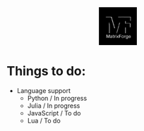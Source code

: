 <div align="center">
 <a href="https://github.com/matrix-forge/matrix-forge"><img src="/branding/logo1-dark.png" width="17%"></img></a>
</div>

# Things to do:

 - Language support
   - Python / In progress
   - Julia / In progress
   - JavaScript / To do
   - Lua / To do